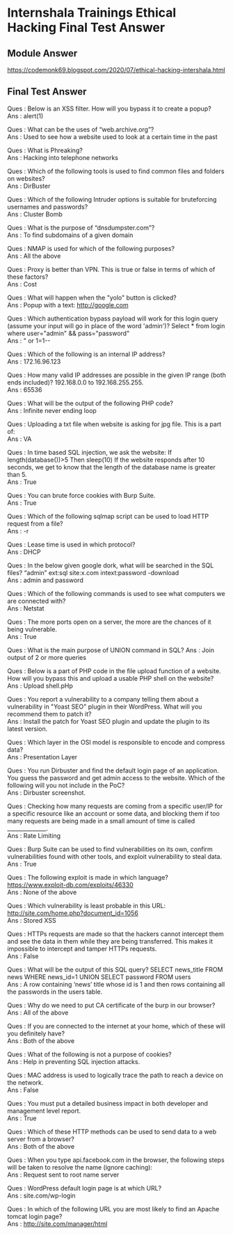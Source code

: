 # Internshala Trainings Ethical Hacking Final Test Answer

## Module Answer
https://codemonk69.blogspot.com/2020/07/ethical-hacking-intershala.html

## Final Test Answer

Ques : Below is an XSS filter. How will you bypass it to create a popup?<br />
Ans : <scrSCRIPTipt>alert(1)</scrSCRIPTipt>

Ques : What can be the uses of “web.archive.org”?<br />
Ans : Used to see how a website used to look at a certain time in the past

Ques : What is Phreaking?<br />
Ans : Hacking into telephone networks

Ques : Which of the following tools is used to find common files and folders on websites?<br />
Ans : DirBuster

Ques : Which of the following Intruder options is suitable for bruteforcing usernames and passwords?<br />
Ans : Cluster Bomb

Ques : What is the purpose of “dnsdumpster.com”?<br />
Ans : To find subdomains of a given domain

Ques : NMAP is used for which of the following purposes?<br />
Ans : All the above

Ques : Proxy is better than VPN. This is true or false in terms of which of these factors?<br />
Ans : Cost

Ques : What will happen when the "yolo" button is clicked?<br />
Ans : Popup with a text: http://google.com

Ques : Which authentication bypass payload will work for this login query (assume your input will go in place of the word 'admin')? Select * from login where user="admin" && pass="password"<br />
Ans : " or 1=1--

Ques : Which of the following is an internal IP address?<br />
Ans : 172.16.96.123

Ques : How many valid IP addresses are possible in the given IP range (both ends included)? 192.168.0.0 to 192.168.255.255.<br />
Ans : 65536

Ques : What will be the output of the following PHP code?<br /> 
Ans : Infinite never ending loop

Ques : Uploading a txt file when website is asking for jpg file. This is a part of:<br />
Ans : VA 

Ques : In time based SQL injection, we ask the website: If length(database())>5 Then sleep(10) 
If the website responds after 10 seconds, we get to know that the length of the database name is greater than 5.<br />
Ans : True

Ques : You can brute force cookies with Burp Suite.<br />
Ans : True

Ques : Which of the following sqlmap script can be used to load HTTP request from a file?<br />
Ans : -r

Ques : Lease time is used in which protocol?<br />
Ans : DHCP

Ques : In the below given google dork, what will be searched in the SQL files? “admin” ext:sql site:x.com intext:password -download<br />
Ans : admin and password

Ques : Which of the following commands is used to see what computers we are connected with?<br />
Ans : Netstat

Ques : The more ports open on a server, the more are the chances of it being vulnerable.<br />
Ans : True

Ques : What is the main purpose of UNION command in SQL?
Ans : Join output of 2 or more queries

Ques : Below is a part of PHP code in the file upload function of a website. How will you bypass this and upload a usable PHP shell on the website?<br /> 
Ans : Upload shell.pHp

Ques : You report a vulnerability to a company telling them about a vulnerability in "Yoast SEO" plugin in their WordPress. What will you recommend them to patch it?<br />
Ans : Install the patch for Yoast SEO plugin and update the plugin to its latest version.

Ques : Which layer in the OSI model is responsible to encode and compress data?<br />
Ans : Presentation Layer

Ques : You run Dirbuster and find the default login page of an application. You guess the password and get admin access to the website. Which of the following will you not include in the PoC?<br />
Ans : Dirbuster screenshot.

Ques : Checking how many requests are coming from a specific user/IP for a specific resource like an account or some data, and blocking them if too many requests are being made in a small amount of time is called ______________.<br />
Ans : Rate Limiting

Ques : Burp Suite can be used to find vulnerabilities on its own, confirm vulnerabilities found with other tools, and exploit vulnerability to steal data.<br />
Ans : True

Ques : The following exploit is made in which language? https://www.exploit-db.com/exploits/46330<br />
Ans : None of the above

Ques : Which vulnerability is least probable in this URL: http://site.com/home.php?document_id=1056<br />
Ans : Stored XSS

Ques : HTTPs requests are made so that the hackers cannot intercept them and see the data in them while they are being transferred. This makes it impossible to intercept and tamper HTTPs requests.<br />
Ans : False

Ques : What will be the output of this SQL query? SELECT news_title FROM news WHERE news_id=1 UNION SELECT password FROM users<br />
Ans : A row containing ‘news’ title whose id is 1 and then rows containing all the passwords in the users table.

Ques : Why do we need to put CA certificate of the burp in our browser?<br />
Ans : All of the above

Ques : If you are connected to the internet at your home, which of these will you definitely have?<br />
Ans : Both of the above

Ques : What of the following is not a purpose of cookies?<br />
Ans : Help in preventing SQL injection attacks.

Ques : MAC address is used to logically trace the path to reach a device on the network.<br />
Ans : False

Ques : You must put a detailed business impact in both developer and management level report.<br />
Ans : True

Ques : Which of these HTTP methods can be used to send data to a web server from a browser?<br />
Ans : Both of the above

Ques : When you type api.facebook.com in the browser, the following steps will be taken to resolve the name (ignore caching):<br />
Ans : Request sent to root name server

Ques : WordPress default login page is at which URL?<br />
Ans : site.com/wp-login

Ques : In which of the following URL you are most likely to find an Apache tomcat login page?<br />
Ans : http://site.com/manager/html
